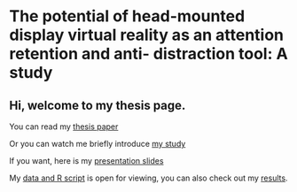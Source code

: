 # The potential of head-mounted display virtual reality as an attention retention and anti- distraction tool: A study

## Hi, welcome to my thesis page.

You can read my [thesis paper](/Sixiong(Simon)Sheng_Thesis.pdf)

Or you can watch me briefly introduce [my study](https://youtu.be/6-FEdMdbTy0)

If you want, here is my [presentation slides](/SixiongSheng_Slides_Thesis.pdf)

My [data and R script](/Data) is open for viewing, you can also check out my [results](/Data/Result).
